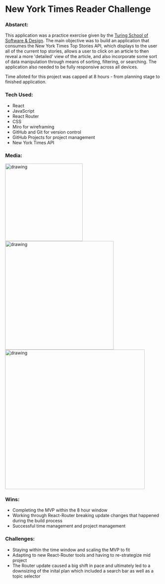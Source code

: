 # New York Times Reader Challenge

### Abstarct:

This application was a practice exercise given by the [Turing School of Software & Design](https://turing.edu/?ads_cmpid=1064466865&ads_adid=72751730870&ads_matchtype=e&ads_network=g&ads_creative=341753979066&utm_term=turing%20school&ads_targetid=kwd-396607728906&utm_campaign=&utm_source=adwords&utm_medium=ppc&ttv=2&gclid=CjwKCAiAm7OMBhAQEiwArvGi3Ecads3ExQ4ApVr9tlPvso4uDU-sNAOo8h98Z4t5iD8X4LLq5EH1dxoCUIwQAvD_BwE). The main objective was to build an application that consumes the New York Times Top Stories API, which displays to the user all of the current top stories, allows a user to click on an article to then reveal a more 'detailed' view of the article, and also incorporate some sort of data manipulation through means of sorting, filtering, or searching. The application also needed to be fully responsive across all devices.

Time alloted for this project was capped at 8 hours - from planning stage to finished application.

### Tech Used:

- React
- JavaScript
- React Router
- CSS
- Miro for wireframing
- GitHub and Git for version control 
- GitHub Projects for project management
- New York Times API

### Media:

<div>
  <img src="https://res.cloudinary.com/yoroden/image/upload/v1636684671/Screen_Shot_2021-11-11_at_7.37.24_PM_xbkkyl.png" alt="drawing" width="250"/>
  <img src="https://res.cloudinary.com/yoroden/image/upload/v1636684672/Screen_Shot_2021-11-11_at_7.37.36_PM_oup5jn.png" alt="drawing" width="350"/>
  <img src="https://res.cloudinary.com/yoroden/image/upload/v1636684958/Screen_Shot_2021-11-11_at_7.42.24_PM_sbyua0.png" alt="drawing" width="450"/>
</div>



<!-- ![Phone view of home page](https://res.cloudinary.com/yoroden/image/upload/v1636684671/Screen_Shot_2021-11-11_at_7.37.24_PM_xbkkyl.png)
![Ipad view of home page](https://res.cloudinary.com/yoroden/image/upload/v1636684672/Screen_Shot_2021-11-11_at_7.37.36_PM_oup5jn.png) -->

### Wins:

- Completing the MVP within the 8 hour window
- Working through React-Router breaking update changes that happened during the build process
- Successful time management and project management 

### Challenges:

- Staying within the time window and scaling the MVP to fit
- Adapting to new React-Router tools and having to re-strategize mid project
- The Router update caused a big shift in pace and ultimately led to a downsizing of the inital plan which included a search bar as well as a topic selector
